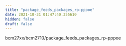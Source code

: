 ```yaml
---
title: "package_feeds_packages_rp-pppoe"
date: 2021-10-31 01:47:40.355610
hidden: false
draft: false
---
```


bcm27xx/bcm2710/package_feeds_packages_rp-pppoe


